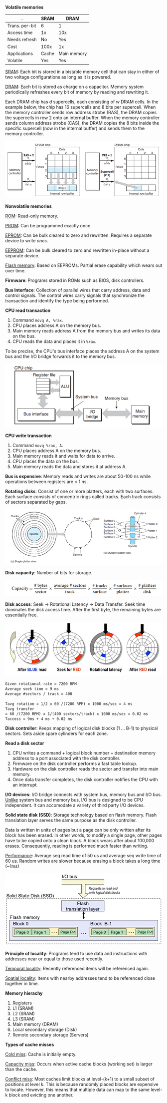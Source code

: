 
**Volatile memories**

| .              | SRAM  | DRAM        |
| -------------- | ----- | ----------- |
| Trans. per-bit | 6     | 1           |
| Access time    | 1x    | 10x         |
| Needs refresh  | No    | Yes         |
| Cost           | 100x  | 1x          |
| Applications   | Cache | Main memory |
| Volatile       | Yes   | Yes         |

<ins>SRAM</ins>: Each bit is stored in a bistable memory cell that can stay in either of two voltage configurations as long as it is powered.

<ins>DRAM</ins>: Each bit is stored as charge on a capacitor. Memory system periodically refreshes every bit of memory by reading and rewriting it.

Each DRAM chip has _d_ supercells, each consisting of _w_ DRAM cells. In the example below, the chip has 16 supercells and 8 bits per supercell. When the memory controller sends row address strobe (RAS), the DRAM copies the supercells in row 2 onto an internal buffer. When the memory controller sends column address strobe (CAS), the DRAM copies the 8 bits inside the specific supercell (now in the internal buffer) and sends them to the memory controller.

![](images/Pasted%20image%2020220430212406.png)

**Nonvolatile memories**

<ins>ROM</ins>: Read-only memory.

<ins>PROM</ins>: Can be programmed exactly once.

<ins>EPROM</ins>: Can be bulk cleared to zero and rewritten. Requires a separate device to write _ones_.

<ins>EEPROM</ins>: Can be bulk cleared to zero and rewritten in-place without a separate device.

<ins>Flash memory</ins>: Based on EEPROMs. Partial erase capability which wears out over time.

**Firmware**: Programs stored in ROMs such as BIOS, disk controllers.

**Bus Interface**: Collection of parallel wires that carry address, data and control signals. The control wires carry signals that synchronize the transaction and identify the type being performed.

**CPU read transaction**

1. Command `movq A, %rax`.
2. CPU places address A on the memory bus.
3. Main memory reads address A from the memory bus and writes its data on the bus.
4. CPU reads the data and places it in `%rax`.

To be precise, the CPU's bus interface places the address A on the system bus and the I/O bridge forwards it to the memory bus.

![](images/Pasted%20image%2020220430223957.png)

**CPU write transaction**

1. Command `movq %rax, A`.
2. CPU places address A on the memory bus.
3. Main memory reads it and waits for data to arrive.
4. CPU places the data on the bus.
5. Main memory reads the data and stores it at address A.

**Bus is expensive**: Memory reads and writes are about 50-100 ns while operations between registers are < 1 ns.

**Rotating disks**: Consist of one or more platters, each with two surfaces. Each surface consists of concentric rings called tracks. Each track consists of sectors separated by gaps.

![](images/Pasted%20image%2020220430225112.png)

**Disk capacity**: Number of bits for storage.

![](images/Pasted%20image%2020220430225719.png)

**Disk access**: Seek -> Rotational Latency -> Data Transfer. Seek time dominates the disk access time. After the first byte, the remaining bytes are essentially free.

![](images/Pasted%20image%2020211220150721.png)

```
Given rotational rate = 7200 RPM
Average seek time = 9 ms
Average #sectors / track = 400

Tavg rotation = 1/2 x 60 /(7200 RPM) x 1000 ms/sec = 4 ms
Tavg transfer
= 60 /(7200 RPM) x 1/(400 sectors/track) x 1000 ms/sec = 0.02 ms
Taccess = 9ms + 4 ms + 0.02 ms
```

**Disk controller**: Keeps mapping of logical disk blocks (1 ... B-1) to physical sectors. Sets aside spare cylinders for each zone.

**Read a disk sector**

1. CPU writes a command + logical block number + destination memory address to a port associated with the disk controller.
2. Firmware on the disk controller performs a fast table lookup.
3. Hardware on the disk controller reads the sector and transfer into main memory.
4. Once data transfer completes, the disk controller notifies the CPU with an interrupt.

**I/O devices**: I/O bridge connects with system bus, memory bus and I/O bus. <ins>Unlike</ins> system bus and memory bus, I/O bus is designed to be CPU independent. It can accomodate a variety of third party I/O devices.

**Solid state disk (SSD)**: Storage technology based on flash memory. Flash translation layer serves the same purpose as the disk controller.

Data is written in units of pages but a page can be only written after its block has been erased. In other words, to modify a single page, other pages have to be copied onto a clean block. A block wears after about 100,000 erases. Consequently, reading is performed much faster than writing.

<ins>Performance</ins>: Average seq read time of 50 us and average seq write time of 60 us. Random writes are slower because erasing a block takes a long time (~1ms)

![](images/Pasted%20image%2020211220152933.png)

**Principle of locality**: Programs tend to use data and instructions with addresses near or equal to those used recently.

<ins>Temporal locality</ins>: Recently referenced items will be referenced again.

<ins>Spatial locality</ins>: Items with nearby addresses tend to be referenced close together in time.

**Memory hierachy**

1. Registers
2. L1 (SRAM)
3. L2 (SRAM)
4. L3 (SRAM)
5. Main memory (DRAM)
6. Local secondary storage (Disk)
7. Remote secondary storage (Servers)

**Types of cache misses**

<ins>Cold miss</ins>: Cache is initially empty.

<ins>Capacity miss</ins>: Occurs when active cache blocks (working set) is larger than the cache.

<ins>Conflict miss</ins>: Most caches limit blocks at level-(k+1) to a small subset of positions at level k. This is because randomly placed blocks are expensive to locate. However, this means that multiple data can map to the same level-k block and evicting one another.